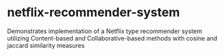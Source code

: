 # netflix-recommender-system  

Demonstrates implementation of a Netflix type recommender system utilizing Content-based and Collaborative-based methods with cosine and jaccard similarity measures
